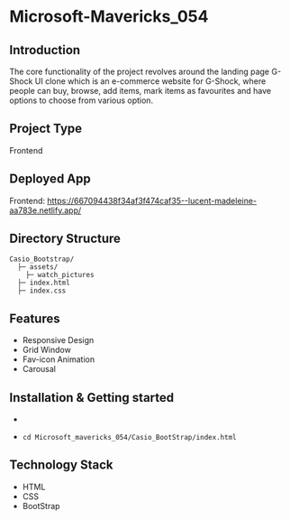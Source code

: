 # Microsoft-Mavericks_054

## Introduction
The core functionality of the project revolves around the landing page G-Shock UI clone which is an e-commerce website for G-Shock, where people can buy, browse, add items, mark items as favourites and have options to choose from various option.

## Project Type
Frontend

## Deployed App
Frontend: https://667094438f34af3f474caf35--lucent-madeleine-aa783e.netlify.app/

## Directory Structure
```
Casio_Bootstrap/
  ├─ assets/
    ├─ watch_pictures
  ├─ index.html
  ├─ index.css
```

## Features
- Responsive Design
- Grid Window
- Fav-icon Animation
- Carousal

## Installation & Getting started

- ```git clone https://github.com/imrayn06/Microsoft-Mavericks_054.git
- ```cd Microsoft_mavericks_054/Casio_BootStrap/index.html```


## Technology Stack
- HTML
- CSS
- BootStrap
